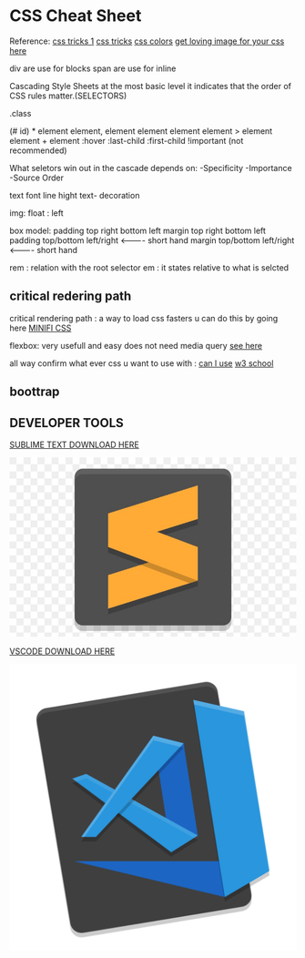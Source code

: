 # CSS Cheat Sheet

Reference:
[css tricks 1](https://css-tricks.com/almanac/)
[css tricks](<https://www.w3schools.com/cssref/css_selectors.asp>)
[css colors](paletton.com)
[get loving image for your css here](unsplash.com)

div are use for blocks
span are use for inline

Cascading Style Sheets at the most basic level it indicates that the order of CSS rules matter.(SELECTORS)

.class

(# id)
*
element
element, element
element element
element > element
element + element
:hover
:last-child
:first-child
!important (not recommended)

What seletors win out in the cascade depends on:
-Specificity
-Importance
-Source Order

text font
line hight
text- decoration

img:
float : left

box model:
padding top right bottom left
margin top right bottom left
padding top/bottom left/right <---- short hand
margin top/bottom left/right <---- short hand

rem : relation with the root selector
em : it states relative to what is selcted

## critical redering path

critical rendering path : a way to load css fasters u can do this by going here [MINIFI CSS](https://www.cleancss.com/css-minify/)

flexbox:
very usefull and easy does not need media query [see here](https://css-tricks.com)

all way confirm what ever css u want to use with :
[can l use](https://caniuse.com/#)
[w3 school](https://www.w3school.com/cssref/css_browsersupport.asp)

## boottrap

## DEVELOPER TOOLS

[SUBLIME TEXT DOWNLOAD HERE](https://www.sublimetext.com/)

![SAMUEL EFFIONG SUBLIME IMAGE](/IMG/samuel%20effiong%20subline%20image.jfif)

[VSCODE DOWNLOAD HERE](https://code.visualstudio.com/)

![SAMUEL EFFIONG VSCODE IMAGE](/IMG/samuel%20effiong%20vs%20code%20transparent.png)
